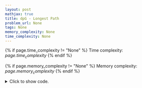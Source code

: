 ```yaml
---
layout: post
mathjax: true
title: dpG - Longest Path
problem_url: None
tags: None
memory_complexity: None
time_complexity: None
---
```




{% if page.time_complexity != "None" %}
Time complexity: ${{ page.time_complexity }}$
{% endif %}

{% if page.memory_complexity != "None" %}
Memory complexity: ${{ page.memory_complexity }}$
{% endif %}

<details>
<summary>
<p style="display:inline">Click to show code.</p>
</summary>
```cpp
{% raw %}
using namespace std;
using vi = vector<int>;
const int NMAX = 1e5 + 11;
int n, m, mem[NMAX];
bool vis[NMAX];
vi g[NMAX];
int dp(int u)
{
    int ans = 0;
    if (vis[u])
        return mem[u];
    vis[u] = true;
    for (auto v : g[u])
        ans = max(dp(v) + 1, ans);
    return (mem[u] = ans);
}
int main(void)
{
    int u, v, ans;
    cin >> n >> m;
    for (int i = 0; i < m; ++i)
    {
        cin >> u >> v;
        g[u].push_back(v);
    }
    ans = 0;
    for (int i = 0; i <= n; ++i)
        ans = max(ans, dp(i));
    cout << ans << endl;
    return 0;
}

{% endraw %}
```
</details>

